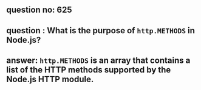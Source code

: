 
      
## question no: 625

## question : What is the purpose of `http.METHODS` in Node.js?

## answer: `http.METHODS` is an array that contains a list of the HTTP methods supported by the Node.js HTTP module.
      